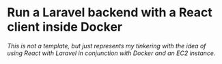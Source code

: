 # Run a Laravel backend with a React client inside Docker
*This is not a template, but just represents my tinkering with the idea of using React with Laravel in conjunction with Docker and an EC2 instance.*

